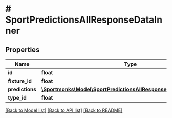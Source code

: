 # # SportPredictionsAllResponseDataInner

## Properties

Name | Type | Description | Notes
------------ | ------------- | ------------- | -------------
**id** | **float** |  | [optional]
**fixture_id** | **float** |  | [optional]
**predictions** | [**\Sportmonks\Model\SportPredictionsAllResponseDataInnerPredictions**](SportPredictionsAllResponseDataInnerPredictions.md) |  | [optional]
**type_id** | **float** |  | [optional]

[[Back to Model list]](../../README.md#models) [[Back to API list]](../../README.md#endpoints) [[Back to README]](../../README.md)
